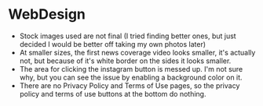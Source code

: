 # WebDesign
- Stock images used are not final (I tried finding better ones, but just decided I would be better off taking my own photos later)
- At smaller sizes, the first news coverage video looks smaller, it's actually not, but because of it's white border on the sides it looks smaller.
- The area for clicking the instagram button is messed up. I'm not sure why, but you can see the issue by enabling a background color on it.
- There are no Privacy Policy and Terms of Use pages, so the privacy policy and terms of use buttons at the bottom do nothing.
